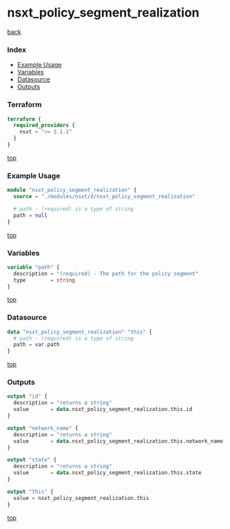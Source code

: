 # nsxt_policy_segment_realization

[back](../nsxt.md)

### Index

- [Example Usage](#example-usage)
- [Variables](#variables)
- [Datasource](#datasource)
- [Outputs](#outputs)

### Terraform

```terraform
terraform {
  required_providers {
    nsxt = ">= 3.1.1"
  }
}
```

[top](#index)

### Example Usage

```terraform
module "nsxt_policy_segment_realization" {
  source = "./modules/nsxt/d/nsxt_policy_segment_realization"

  # path - (required) is a type of string
  path = null
}
```

[top](#index)

### Variables

```terraform
variable "path" {
  description = "(required) - The path for the policy segment"
  type        = string
}
```

[top](#index)

### Datasource

```terraform
data "nsxt_policy_segment_realization" "this" {
  # path - (required) is a type of string
  path = var.path
}
```

[top](#index)

### Outputs

```terraform
output "id" {
  description = "returns a string"
  value       = data.nsxt_policy_segment_realization.this.id
}

output "network_name" {
  description = "returns a string"
  value       = data.nsxt_policy_segment_realization.this.network_name
}

output "state" {
  description = "returns a string"
  value       = data.nsxt_policy_segment_realization.this.state
}

output "this" {
  value = nsxt_policy_segment_realization.this
}
```

[top](#index)